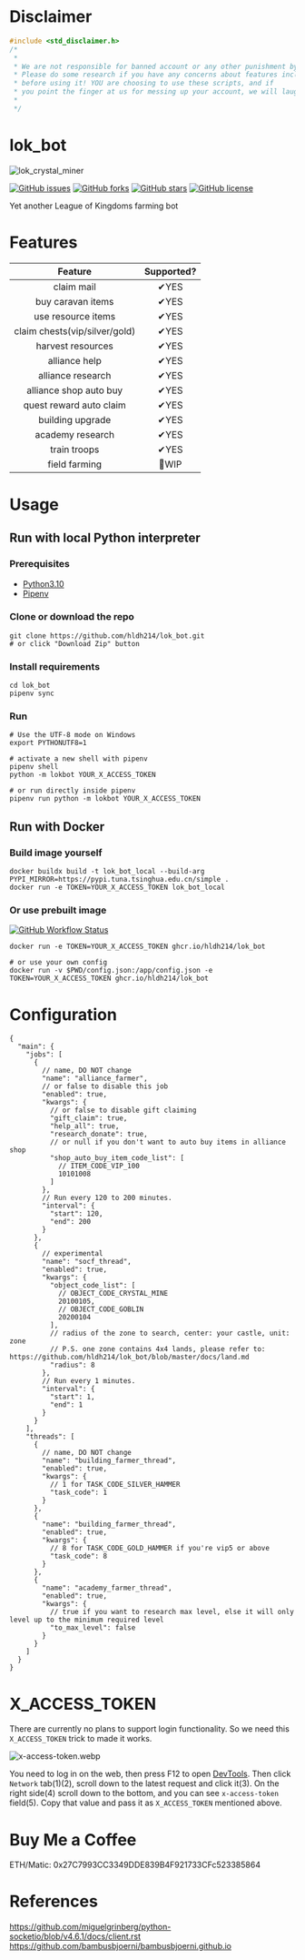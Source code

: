 # Disclaimer

```c
#include <std_disclaimer.h>
/*
 *
 * We are not responsible for banned account or any other punishment by this game's GM. 
 * Please do some research if you have any concerns about features included in this repo
 * before using it! YOU are choosing to use these scripts, and if
 * you point the finger at us for messing up your account, we will laugh at you.
 *
 */
```

# lok_bot

![lok_crystal_miner](https://user-images.githubusercontent.com/5501843/161889542-decefcc7-1c51-4998-adf1-53d366118fa3.gif)

[![GitHub issues](https://img.shields.io/github/issues/hldh214/lok_bot)](https://github.com/hldh214/lok_bot/issues)
[![GitHub forks](https://img.shields.io/github/forks/hldh214/lok_bot)](https://github.com/hldh214/lok_bot/network)
[![GitHub stars](https://img.shields.io/github/stars/hldh214/lok_bot)](https://github.com/hldh214/lok_bot/stargazers)
[![GitHub license](https://img.shields.io/github/license/hldh214/lok_bot)](https://github.com/hldh214/lok_bot/blob/master/LICENSE.md)

Yet another League of Kingdoms farming bot

# Features

|            Feature            |                                 Supported?                                  |
|:-----------------------------:|:---------------------------------------------------------------------------:|
|          claim mail           |                                    ✔YES️                                    |
|       buy caravan items       |                                    ✔YES️                                    |
|      use resource items       |                                    ✔YES️                                    |
| claim chests(vip/silver/gold) |                                    ✔YES️                                    |
|       harvest resources       |                                    ✔YES️                                    |
|         alliance help         |                                    ✔YES️                                    |
|       alliance research       |                                    ✔YES️                                    |
|    alliance shop auto buy     |                                    ✔YES️                                    |
|    quest reward auto claim    |                                    ✔YES️                                    |
|       building upgrade        |                                    ✔YES️                                    |
|       academy research        |                                    ✔YES️                                    |
|         train troops          |                                    ✔YES️                                    |
|         field farming         |                                    🚧WIP                                    |

# Usage

## Run with local Python interpreter

### Prerequisites

- [Python3.10](https://www.python.org/downloads/)
- [Pipenv](https://pipenv.pypa.io/en/latest/)

### Clone or download the repo

```shell
git clone https://github.com/hldh214/lok_bot.git
# or click "Download Zip" button
```

### Install requirements

```shell
cd lok_bot
pipenv sync
```

### Run

```shell
# Use the UTF-8 mode on Windows
export PYTHONUTF8=1

# activate a new shell with pipenv
pipenv shell
python -m lokbot YOUR_X_ACCESS_TOKEN

# or run directly inside pipenv
pipenv run python -m lokbot YOUR_X_ACCESS_TOKEN
```

## Run with Docker

### Build image yourself

```shell
docker buildx build -t lok_bot_local --build-arg PYPI_MIRROR=https://pypi.tuna.tsinghua.edu.cn/simple .
docker run -e TOKEN=YOUR_X_ACCESS_TOKEN lok_bot_local
```

### Or use prebuilt image

[![GitHub Workflow Status](https://img.shields.io/github/actions/workflow/status/hldh214/lok_bot/docker-image-ci.yml?branch=master)](https://github.com/hldh214/lok_bot/pkgs/container/lok_bot)

```shell
docker run -e TOKEN=YOUR_X_ACCESS_TOKEN ghcr.io/hldh214/lok_bot

# or use your own config
docker run -v $PWD/config.json:/app/config.json -e TOKEN=YOUR_X_ACCESS_TOKEN ghcr.io/hldh214/lok_bot
```

# Configuration

```json5
{
  "main": {
    "jobs": [
      {
        // name, DO NOT change
        "name": "alliance_farmer",
        // or false to disable this job
        "enabled": true,
        "kwargs": {
          // or false to disable gift claiming
          "gift_claim": true,
          "help_all": true,
          "research_donate": true,
          // or null if you don't want to auto buy items in alliance shop
          "shop_auto_buy_item_code_list": [
            // ITEM_CODE_VIP_100
            10101008
          ]
        },
        // Run every 120 to 200 minutes.
        "interval": {
          "start": 120,
          "end": 200
        }
      },
      {
        // experimental
        "name": "socf_thread",
        "enabled": true,
        "kwargs": {
          "object_code_list": [
            // OBJECT_CODE_CRYSTAL_MINE
            20100105,
            // OBJECT_CODE_GOBLIN
            20200104
          ],
          // radius of the zone to search, center: your castle, unit: zone
          // P.S. one zone contains 4x4 lands, please refer to: https://github.com/hldh214/lok_bot/blob/master/docs/land.md
          "radius": 8
        },
        // Run every 1 minutes.
        "interval": {
          "start": 1,
          "end": 1
        }
      }
    ],
    "threads": [
      {
        // name, DO NOT change
        "name": "building_farmer_thread",
        "enabled": true,
        "kwargs": {
          // 1 for TASK_CODE_SILVER_HAMMER
          "task_code": 1
        }
      },
      {
        "name": "building_farmer_thread",
        "enabled": true,
        "kwargs": {
          // 8 for TASK_CODE_GOLD_HAMMER if you're vip5 or above
          "task_code": 8
        }
      },
      {
        "name": "academy_farmer_thread",
        "enabled": true,
        "kwargs": {
          // true if you want to research max level, else it will only level up to the minimum required level
          "to_max_level": false
        }
      }
    ]
  }
}
```

# X_ACCESS_TOKEN

There are currently no plans to support login functionality. So we need this `X_ACCESS_TOKEN` trick to made it works.

![x-access-token.webp](docs/images/x-access-token.webp)

You need to log in on the web, then press F12 to open [DevTools](https://developer.chrome.com/docs/devtools/open/). Then
click `Network` tab(1)(2), scroll down to the latest request and click it(3). On the right side(4) scroll down to the
bottom, and you can see `x-access-token` field(5). Copy that value and pass it as `X_ACCESS_TOKEN` mentioned above.

# Buy Me a Coffee

ETH/Matic: 0x27C7993CC3349DDE839B4F921733CFc523385864

# References

https://github.com/miguelgrinberg/python-socketio/blob/v4.6.1/docs/client.rst
https://github.com/bambusbjoerni/bambusbjoerni.github.io

